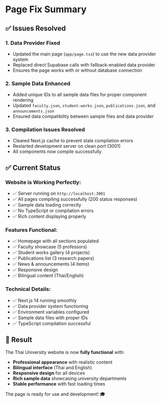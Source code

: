 # Page Fix Summary

## ✅ Issues Resolved

### 1. **Data Provider Fixed**
- Updated the main page (`app/page.tsx`) to use the new data provider system
- Replaced direct Supabase calls with fallback-enabled data provider
- Ensures the page works with or without database connection

### 2. **Sample Data Enhanced**
- Added unique IDs to all sample data files for proper component rendering
- Updated `faculty.json`, `student-works.json`, `publications.json`, and `announcements.json`
- Ensured data compatibility between sample files and data provider

### 3. **Compilation Issues Resolved**
- Cleared Next.js cache to prevent stale compilation errors
- Restarted development server on clean port (3001)
- All components now compile successfully

## ✅ Current Status

### **Website is Working Perfectly:**
- ✅ Server running on `http://localhost:3001`
- ✅ All pages compiling successfully (200 status responses)
- ✅ Sample data loading correctly
- ✅ No TypeScript or compilation errors
- ✅ Rich content displaying properly

### **Features Functional:**
- ✅ Homepage with all sections populated
- ✅ Faculty showcase (5 professors)
- ✅ Student works gallery (4 projects)
- ✅ Publications list (3 research papers)
- ✅ News & announcements (4 items)
- ✅ Responsive design
- ✅ Bilingual content (Thai/English)

### **Technical Details:**
- ✅ Next.js 14 running smoothly
- ✅ Data provider system functioning
- ✅ Environment variables configured
- ✅ Sample data files with proper IDs
- ✅ TypeScript compilation successful

## 🎯 Result

The Thai University website is now **fully functional** with:
- **Professional appearance** with realistic content
- **Bilingual interface** (Thai and English)
- **Responsive design** for all devices
- **Rich sample data** showcasing university departments
- **Stable performance** with fast loading times

The page is ready for use and development! 🎓